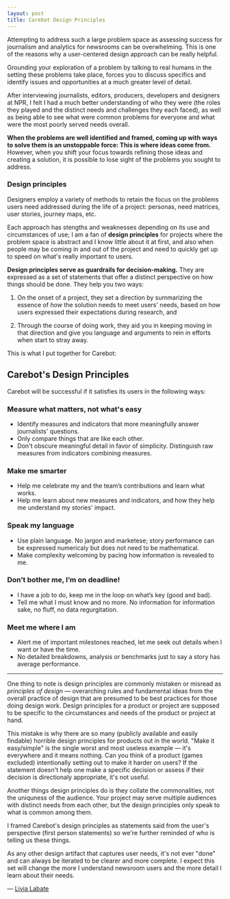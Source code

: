 ```yaml
---
layout: post
title: Carebot Design Principles
---
```


Attempting to address such a large problem space as assessing success for journalism and analytics for newsrooms can be overwhelming. This is one of the reasons why a user-centered design approach can be really helpful.

Grounding your exploration of a problem by talking to real humans in the setting these problems take place, forces you to discuss specifics and identify issues and opportunities at a much greater level of detail.

After interviewing journalists, editors, producers, developers and designers at NPR, I felt I had a much better understanding of who they were (the roles they played and the distinct needs and challenges they each faced), as well as being able to see what were common problems for everyone and what were the most poorly served needs overall. 

**When the problems are well identified and framed, coming up with ways to solve them is an unstoppable force: This is where ideas come from.** However, when you shift your focus towards refining those ideas and creating a solution, it is possible to lose sight of the problems you sought to address. 

### Design principles

Designers employ a variety of methods to retain the focus on the problems users need addressed during the life of a project: personas, need matrices, user stories, journey maps, etc. 

Each approach has stengths and weaknesses depending on its use and circumstances of use; I am a fan of **design principles** for projects where the problem space is abstract and I know little about it at first, and also when people may be coming in and out of the project and need to quickly get up to speed on what's really important to users.

**Design principles serve as guardrails for decision-making.** They are expressed as a set of statements that offer a distinct perspective on how things should be done. They help you two ways: 

1.  On the onset of a project, they set a direction by summarizing the essence of *how* the solution needs to meet users' needs, based on how users expressed their expectations during research, and 

2. Through the course of doing work, they aid you in keeping moving in that direction and give you language and arguments to rein in efforts when start to stray away. 

This is what I put together for Carebot:

## Carebot's Design Principles

Carebot will be successful if it satisfies its users in the following ways:

### Measure what matters, not what's easy
* Identify measures and indicators that more meaningfully answer journalists' questions. 
* Only compare things that are like each other.
* Don't obscure meaningful detail in favor of simplicity. Distinguish raw measures from indicators combining measures. 

### Make me smarter
* Help me celebrate my and the team’s contributions and learn what works. 
* Help me learn about new measures and indicators, and how they help me understand my stories' impact. 

### Speak my language
* Use plain language. No jargon and marketese; story performance can be expressed numericaly but does not need to be mathematical.
* Make complexity welcoming by pacing how information is revealed to me.

### Don’t bother me, I’m on deadline!
* I have a job to do, keep me in the loop on what’s key (good and bad).
* Tell me what I must know and no more. No information for information sake, no fluff, no data regurgitation. 

### Meet me where I am
* Alert me of important milestones reached, let me seek out details when I want or have the time.
* No detailed breakdowns, analysis or benchmarks just to say a story has average performance.

***

One thing to note is design principles are commonly mistaken or misread as *principles of design* — overarching rules and fundamental ideas from the overall practice of design that are presumed to be best practices for those doing design work. Design principles for a product or project are supposed to be specific to the circumstances and needs of the product or project at hand.

This mistake is why there are so many (publicly available and easily findable) horrible design principles for products out in the world. "Make it easy/simple" is the single worst and most useless example — it's everywhere and it means nothing. Can you think of a product (games excluded) intentionally setting out to make it harder on users? If the statement doesn't help one make a specific decision or assess if their decision is directionaly appropriate, it's not useful.

Another things design principles do is they collate the commonalities, not the uniquness of the audience. Your project may serve multiple audiences with distinct needs from each other, but the design principles only speak to what is common among them.

I framed Carebot's design principles as statements said from the user's perspective (first person statements) so we're further reminded of who is telling us these things.

As any other design artifact that captures user needs, it's not ever "done" and can always be iterated to be clearer and more complete. I expect this set will change the more I understand newsroom users and the more detail I learn about their needs.

— [Livia Labate](http://twitter.com/livlab)
